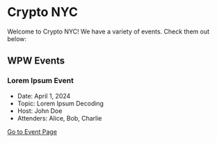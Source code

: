 # Crypto NYC

Welcome to Crypto NYC! We have a variety of events. Check them out below:

## WPW Events

### Lorem Ipsum Event

* Date: April 1, 2024
* Topic: Lorem Ipsum Decoding
* Host: John Doe
* Attenders: Alice, Bob, Charlie

[Go to Event Page](lorem-ipsum-event.md)
